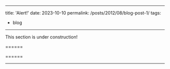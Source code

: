 
 ---
title: 'Alert!'
date: 2023-10-10
permalink: /posts/2012/08/blog-post-1/
tags:
  - blog
---

This section is under construction!


======


======


------



